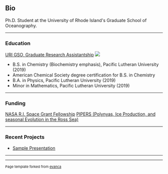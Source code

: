 ## Bio
Ph.D. Student at the University of Rhode Island's Graduate
School of Oceanography.
 
---
### Education

[URI GSO, Graduate Research Assistantship](https://web.uri.edu/gso/meet/laura-k-glastra/)
<img src="images/dummy_thumbnail.jpg?raw=true"/>

* B.S. in Chemistry (Biochemistry emphasis), Pacific Lutheran University (2019)
* American Chemical Society degree certification for B.S. in Chemistry
* B.A. in Physics, Pacific Lutheran University (2019)
* Minor in Mathematics, Pacific Lutheran University (2019)

---
### Funding
[NASA R.I. Space Grant Fellowship](https://web.uri.edu/gso/news/gso-students-ri-space-grant-fellowships/)
[PIPERS (Polynyas, Ice Production, and seasonal Evolution in the Ross Sea)](https://www.utsa.edu/signl/pipers/research.html)



---
### Recent Projects


- [Sample Presentation](http://bloose.github.io/pdf/sample_presentation.pdf)

---




---
<p style="font-size:11px">Page template forked from <a href="https://github.com/evanca/quick-portfolio">evanca</a></p>
<!-- Remove above link if you don't want to attibute -->
